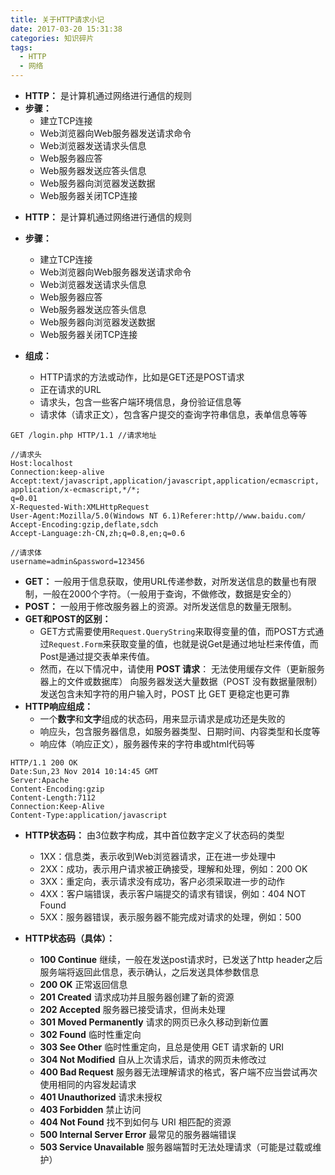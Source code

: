 ```yaml
---
title: 关于HTTP请求小记
date: 2017-03-20 15:31:38
categories: 知识碎片
tags: 
  - HTTP
  - 网络
---
```

* **HTTP：** 是计算机通过网络进行通信的规则
* **步骤：**
	* 建立TCP连接
	* Web浏览器向Web服务器发送请求命令
	* Web浏览器发送请求头信息
	* Web服务器应答
	* Web服务器发送应答头信息
	* Web服务器向浏览器发送数据
	* Web服务器关闭TCP连接

<!--more-->

* **HTTP：** 是计算机通过网络进行通信的规则
* **步骤：**
	* 建立TCP连接
	* Web浏览器向Web服务器发送请求命令
	* Web浏览器发送请求头信息
	* Web服务器应答
	* Web服务器发送应答头信息
	* Web服务器向浏览器发送数据
	* Web服务器关闭TCP连接

* **组成：**
	* HTTP请求的方法或动作，比如是GET还是POST请求
	* 正在请求的URL
	* 请求头，包含一些客户端环境信息，身份验证信息等
	* 请求体（请求正文），包含客户提交的查询字符串信息，表单信息等等
```http
GET /login.php HTTP/1.1 //请求地址

//请求头
Host:localhost
Connection:keep-alive
Accept:text/javascript,application/javascript,application/ecmascript,
application/x-ecmascript,*/*;
q=0.01
X-Requested-With:XMLHttpRequest
User-Agent:Mozilla/5.0(Windows NT 6.1)Referer:http//www.baidu.com/
Accept-Encoding:gzip,deflate,sdch
Accept-Language:zh-CN,zh;q=0.8,en;q=0.6

//请求体
username=admin&password=123456
```
* **GET：** 一般用于信息获取，使用URL传递参数，对所发送信息的数量也有限制，一般在2000个字符。（一般用于查询，不做修改，数据是安全的）
* **POST：** 一般用于修改服务器上的资源。对所发送信息的数量无限制。
* **GET和POST的区别：**
	* GET方式需要使用`Request.QueryString`来取得变量的值，而POST方式通过`Request.Form`来获取变量的值，也就是说Get是通过地址栏来传值，而Post是通过提交表单来传值。
	* 然而，在以下情况中，请使用 **POST 请求**：
	无法使用缓存文件（更新服务器上的文件或数据库）
	向服务器发送大量数据（POST 没有数据量限制）
    发送包含未知字符的用户输入时，POST 比 GET 更稳定也更可靠
* **HTTP响应组成：**
	* 一个**数字**和**文字**组成的状态码，用来显示请求是成功还是失败的
	* 响应头，包含服务器信息，如服务器类型、日期时间、内容类型和长度等
	* 响应体（响应正文），服务器传来的字符串或html代码等
```http
HTTP/1.1 200 OK
Date:Sun,23 Nov 2014 10:14:45 GMT
Server:Apache
Content-Encoding:gzip
Content-Length:7112
Connection:Keep-Alive
Content-Type:application/javascript
```
* **HTTP状态码：** 由3位数字构成，其中首位数字定义了状态码的类型
	* 1XX：信息类，表示收到Web浏览器请求，正在进一步处理中
	* 2XX：成功，表示用户请求被正确接受，理解和处理，例如：200 OK
	* 3XX：重定向，表示请求没有成功，客户必须采取进一步的动作
	* 4XX：客户端错误，表示客户端提交的请求有错误，例如：404 NOT Found
	* 5XX：服务器错误，表示服务器不能完成对请求的处理，例如：500


* **HTTP状态码（具体）：**

	* **100  Continue**  继续，一般在发送post请求时，已发送了http header之后服务端将返回此信息，表示确认，之后发送具体参数信息
	* **200  OK**   正常返回信息
	* **201  Created**  请求成功并且服务器创建了新的资源
	* **202  Accepted**  服务器已接受请求，但尚未处理
	* **301  Moved Permanently**  请求的网页已永久移动到新位置
	* **302  Found**  临时性重定向
	* **303  See Other**  临时性重定向，且总是使用 GET 请求新的 URI
	* **304  Not Modified**  自从上次请求后，请求的网页未修改过
	* **400  Bad Request**  服务器无法理解请求的格式，客户端不应当尝试再次使用相同的内容发起请求
	* **401  Unauthorized**  请求未授权
	* **403  Forbidden**  禁止访问
	* **404  Not Found**  找不到如何与 URI 相匹配的资源
	* **500  Internal Server Error**  最常见的服务器端错误
	* **503  Service Unavailable** 服务器端暂时无法处理请求（可能是过载或维护）

